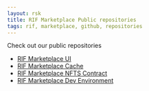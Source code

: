 ```yaml
---
layout: rsk
title: RIF Marketplace Public repositories
tags: rif, marketplace, github, repositories
---
```


Check out our public repositories
- [RIF Marketplace UI](https://github.com/rsksmart/rif-marketplace-ui)
- [RIF Marketplace Cache](https://github.com/rsksmart/rif-marketplace-cache)
- [RIF Marketplace NFTS Contract](https://github.com/rsksmart/rif-marketplace-nfts)
- [RIF Marketplace Dev Environment](https://github.com/rsksmart/rif-marketplace-dev)